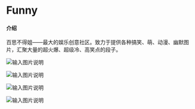 # Funny

#### 介绍
百思不得姐——最大的娱乐创意社区。致力于提供各种搞笑、萌、动漫、幽默图片，汇聚大量的超火爆、超级冷、高笑点的段子。

![输入图片说明](https://images.gitee.com/uploads/images/2019/0609/164503_34d3fa18_1160202.gif "1.gif")

![输入图片说明](https://images.gitee.com/uploads/images/2019/0609/164512_cc103550_1160202.gif "2.gif")

![输入图片说明](https://images.gitee.com/uploads/images/2019/0609/164737_9d5f20d7_1160202.gif "3.gif")

![输入图片说明](https://images.gitee.com/uploads/images/2019/0609/164532_a1692427_1160202.gif "4.gif")